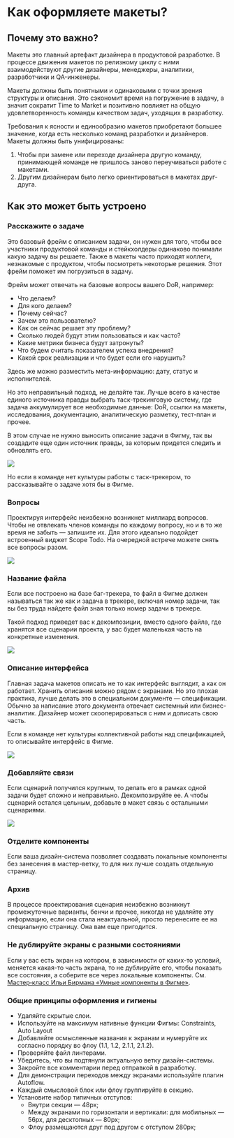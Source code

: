 # Как оформляете макеты?

## Почему это важно?
Макеты это главный артефакт дизайнера в продуктовой разработке. В процессе движения макетов по релизному циклу с ними взаимодействуют другие дизайнеры, менеджеры, аналитики, разработчики и QA-инженеры.

Макеты должны быть понятными и одинаковыми с точки зрения структуры и описания. Это сэкономит время на погружение в задачу, а значит сократит Time to Market и позитивно повлияет на общую удовлетворенность команды качеством задач, уходящих в разработку. 

Требования к ясности и единообразию макетов приобретают большее значение, когда есть несколько команд разработки и дизайнеров. Макеты должны быть унифицированы:
1. Чтобы при замене или переходе дизайнера другую команду, принимающей команде не пришлось заново переучиваться работе с макетами.
2. Другим дизайнерам было легко ориентироваться в макетах друг-друга.

## Как это может быть устроено
### Расскажите о задаче
Это базовый фрейм с описанием задачи, он нужен для того, чтобы все участники продуктовой команды и стейкхолдеры одинаково понимали какую задачу вы решаете. Также в макеты часто приходят коллеги, незнакомые с продуктом, чтобы посмотреть некоторые решения. Этот фрейм поможет им погрузиться в задачу.

Фрейм может отвечать на базовые вопросы вашего DoR, например:
- Что делаем?
- Для кого делаем?
- Почему сейчас?
- Зачем это пользователю?
- Как он сейчас решает эту проблему?
- Сколько людей будут этим пользоваться и как часто?
- Какие метрики бизнеса будут затронуты?
- Что будем считать показателем успеха внедрения?
- Какой срок реализации и что будет если его нарушить?

Здесь же можно разместить мета-информацию: дату, статус и исполнителей.

Но это неправильный подход, не делайте так. Лучше всего в качестве единого источника правды выбрать таск-трекинговую систему, где задача аккумулирует все необходимые данные: DoR, ссылки на макеты, исследования, документацию, аналитическую разметку, тест-план и прочее.

В этом случае не нужно выносить описание задачи в Фигму, так вы создадите еще один источник правды, за которым придется следить и обновлять его.

![](tracker.png)

Но если в команде нет культуры работы с таск-трекером, то рассказывайте о задаче хотя бы в Фигме.

### Вопросы
Проектируя интерфейс неизбежно возникнет миллиард вопросов. Чтобы не отвлекать членов команды по каждому вопросу, но и в то же время не забыть — запишите их. Для этого идеально подойдет встроенный виджет Scope Todo. На очередной встрече можете снять все вопросы разом.

![](scope-todo.png)

### Название файла
Если все построено на базе баг-трекера, то файл в Фигме должен называться так же как и задача в трекере, включая номер задачи, так вы без труда найдете файл зная только номер задачи в трекере.

Такой подход приведет вас к декомпозиции, вместо одного файла, где хранятся все сценарии проекта, у вас будет маленькая часть на конкретные изменения.

![](title.png)

### Описание интерфейса
Главная задача макетов описать не то как интерфейс выглядит, а как он работает. Хранить описания можно рядом с экранами. Но это плохая практика, лучше делать это в специальном документе — спецификации. Обычно за написание этого документа отвечает системный или бизнес-аналитик. Дизайнер может скооперироваться с ним и дописать свою часть.

Если в команде нет культуры коллективной работы над спецификацией, то описывайте интерфейс в Фигме.

![](description.png)

### Добавляйте связи
Если сценарий получился крупным, то делать его в рамках одной задачи будет сложно и неправильно. Декомпозируйте ее. А чтобы сценарий остался цельным, добавьте в макет связь с остальными сценариями.

![](connection.png)

### Отделите компоненты
Если ваша дизайн-система позволяет создавать локальные компоненты без занесения в мастер-ветку, то для них лучше создать отдельную страницу.

### Архив
В процессе проектирования сценария неизбежно возникнут промежуточные варианты, бенчи и прочее, никогда не удаляйте эту информацию, если она стала неактуальной, просто перенесите ее на специальную страницу. Она вам еще пригодится.

### Не дублируйте экраны с разными состояниями
Если у вас есть экран на котором, в зависимости от каких-то условий, меняется какая-то часть экрана, то не дублируйте его, чтобы показать все состояния, а соберите все через локальные компоненты. См. [Мастер‑класс Ильи Бирмана «Умные компоненты в Фигме»](https://www.youtube.com/live/5tmNLdUfXcY).

### Общие принципы оформления и гигиены
- Удаляйте скрытые слои.
- Используйте на максимум нативные функции Фигмы: Constraints, Auto Layout
- Добавляйте осмысленные названия к экранам и нумеруйте их согласно порядку во флоу (1.1, 1.2, 2.1.1, 2.1.2).
- Проверяйте файл линтерами.
- Убедитесь, что вы подтянули актуальную ветку дизайн-системы.
- Закройте все комментарии перед отправкой в разработку.
- Для демонстрации переходов между экранами используйте плагин Autoflow.
- Каждый смысловой блок или флоу группируйте в секцию.
- Установите набор типичных отступов:
  - Внутри секции — 48px;
  - Между экранами по горизонтали и вертикали: для мобильных — 56px, для десктопных — 80px;
  - Флоу размещаются друг под другом с отступом 280px;

